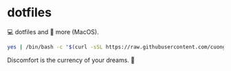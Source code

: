 # dotfiles

💻 dotfiles and 🦄 more (MacOS).

```sh
yes | /bin/bash -c "$(curl -sSL https://raw.githubusercontent.com/cuongndc9/dotfiles/main/installation.sh)"
```

<!-- INSPIRATIONAL_QUOTE_START -->
Discomfort is the currency of your dreams.
🐯
<!-- INSPIRATIONAL_QUOTE_END -->
